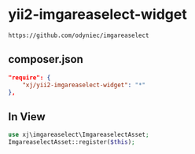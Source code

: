 # yii2-imgareaselect-widget
```
https://github.com/odyniec/imgareaselect
```
composer.json
---------
```json
"require": {
    "xj/yii2-imgareaselect-widget": "*"
},
```

In View
---------
```php
use xj\imgareaselect\ImgareaselectAsset;
ImgareaselectAsset::register($this);
```
